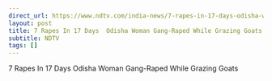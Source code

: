 ```yaml
---
direct_url: https://www.ndtv.com/india-news/7-rapes-in-17-days-odisha-woman-gang-raped-while-grazing-goats-8812092#publisher=newsstand
layout: post
title: 7 Rapes In 17 Days  Odisha Woman Gang-Raped While Grazing Goats
subtitle: NDTV
tags: []
---
```


7 Rapes In 17 Days  Odisha Woman Gang-Raped While Grazing Goats
